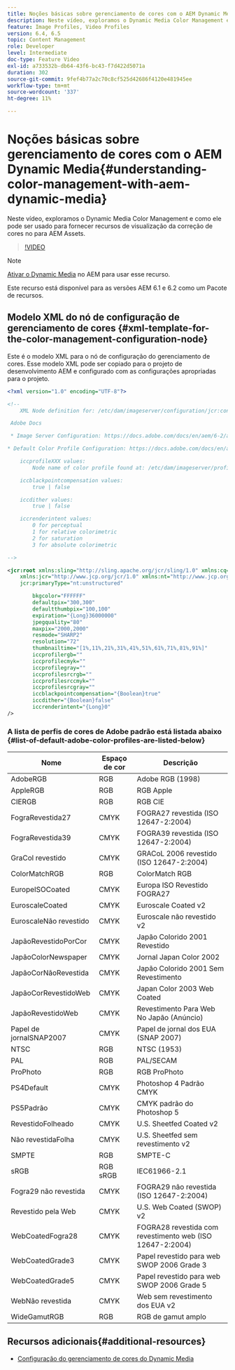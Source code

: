 ```yaml
---
title: Noções básicas sobre gerenciamento de cores com o AEM Dynamic Media
description: Neste vídeo, exploramos o Dynamic Media Color Management e como ele pode ser usado para fornecer recursos de visualização da correção de cores no para AEM Assets.
feature: Image Profiles, Video Profiles
version: 6.4, 6.5
topic: Content Management
role: Developer
level: Intermediate
doc-type: Feature Video
exl-id: a733532b-db64-43f6-bc43-f7d422d5071a
duration: 302
source-git-commit: 9fef4b77a2c70c8cf525d42686f4120e481945ee
workflow-type: tm+mt
source-wordcount: '337'
ht-degree: 11%

---
```


# Noções básicas sobre gerenciamento de cores com o AEM Dynamic Media{#understanding-color-management-with-aem-dynamic-media}

Neste vídeo, exploramos o Dynamic Media Color Management e como ele pode ser usado para fornecer recursos de visualização da correção de cores no para AEM Assets.

>[!VIDEO](https://video.tv.adobe.com/v/16792?quality=12&learn=on)

>[!NOTE]
>
>[Ativar o Dynamic Media](https://experienceleague.adobe.com/docs/experience-manager-release-information/aem-release-updates/previous-updates/aem-previous-versions.html?lang=pt-BR) no AEM para usar esse recurso.

Este recurso está disponível para as versões AEM 6.1 e 6.2 como um Pacote de recursos.

## Modelo XML do nó de configuração de gerenciamento de cores {#xml-template-for-the-color-management-configuration-node}

Este é o modelo XML para o nó de configuração do gerenciamento de cores. Esse modelo XML pode ser copiado para o projeto de desenvolvimento AEM e configurado com as configurações apropriadas para o projeto.

```xml
<?xml version="1.0" encoding="UTF-8"?>

<!--
    XML Node definition for: /etc/dam/imageserver/configuration/jcr:content/settings

 Adobe Docs

 * Image Server Configuration: https://docs.adobe.com/docs/en/aem/6-2/administer/content/dynamic-media/config-dynamic.html#Configuring%20Dynamic%20Media%20Image%20Settings

* Default Color Profile Configuration: https://docs.adobe.com/docs/en/aem/6-1/administer/content/dynamic-media/config-dynamic.html#Configuring%20the%20default%20color%20profiles

    iccprofileXXX values:
        Node name of color profile found at: /etc/dam/imageserver/profiles

    iccblackpointcompensation values:
        true | false

    iccdither values:
        true | false

    iccrenderintent values:
        0 for perceptual
        1 for relative colorimetric
        2 for saturation
        3 for absolute colorimetric

-->

<jcr:root xmlns:sling="http://sling.apache.org/jcr/sling/1.0" xmlns:cq="http://www.day.com/jcr/cq/1.0"
    xmlns:jcr="http://www.jcp.org/jcr/1.0" xmlns:nt="http://www.jcp.org/jcr/nt/1.0"
    jcr:primaryType="nt:unstructured"

        bkgcolor="FFFFFF"
        defaultpix="300,300"
        defaultthumbpix="100,100"
        expiration="{Long}36000000"
        jpegquality="80"
        maxpix="2000,2000"
        resmode="SHARP2"
        resolution="72"
        thumbnailtime="[1%,11%,21%,31%,41%,51%,61%,71%,81%,91%]"
        iccprofilergb=""
        iccprofilecmyk=""
        iccprofilegray=""
        iccprofilesrcrgb=""
        iccprofilesrccmyk=""
        iccprofilesrcgray=""
        iccblackpointcompensation="{Boolean}true"
        iccdither="{Boolean}false"
        iccrenderintent="{Long}0"
/>
```

### A lista de perfis de cores de Adobe padrão está listada abaixo {#list-of-default-adobe-color-profiles-are-listed-below}

| Nome | Espaço de cor | Descrição |
| ------------------- | ---------- | ------------------------------------- |
| AdobeRGB | RGB | Adobe RGB (1998) |
| AppleRGB | RGB | RGB Apple |
| CIERGB | RGB | RGB CIE |
| FograRevestida27 | CMYK | FOGRA27 revestida (ISO 12647-2:2004) |
| FograRevestida39 | CMYK | FOGRA39 revestida (ISO 12647-2:2004) |
| GraCol revestido | CMYK | GRACoL 2006 revestido (ISO 12647-2:2004) |
| ColorMatchRGB | RGB | ColorMatch RGB |
| EuropeISOCoated | CMYK | Europa ISO Revestido FOGRA27 |
| EuroscaleCoated | CMYK | Euroscale Coated v2 |
| EuroscaleNão revestido | CMYK | Euroscale não revestido v2 |
| JapãoRevestidoPorCor | CMYK | Japão Colorido 2001 Revestido |
| JapãoColorNewspaper | CMYK | Jornal Japan Color 2002 |
| JapãoCorNãoRevestida | CMYK | Japão Colorido 2001 Sem Revestimento |
| JapãoCorRevestidoWeb | CMYK | Japan Color 2003 Web Coated |
| JapãoRevestidoWeb | CMYK | Revestimento Para Web No Japão (Anúncio) |
| Papel de jornalSNAP2007 | CMYK | Papel de jornal dos EUA (SNAP 2007) |
| NTSC | RGB | NTSC (1953) |
| PAL | RGB | PAL/SECAM |
| ProPhoto | RGB | RGB ProPhoto |
| PS4Default | CMYK | Photoshop 4 Padrão CMYK |
| PS5Padrão | CMYK | CMYK padrão do Photoshop 5 |
| RevestidoFolheado | CMYK | U.S. Sheetfed Coated v2 |
| Não revestidaFolha | CMYK | U.S. Sheetfed sem revestimento v2 |
| SMPTE | RGB | SMPTE-C |
| sRGB | RGB sRGB | IEC61966-2.1 |
| Fogra29 não revestida | CMYK | FOGRA29 não revestida (ISO 12647-2:2004) |
| Revestido pela Web | CMYK | U.S. Web Coated (SWOP) v2 |
| WebCoatedFogra28 | CMYK | FOGRA28 revestida com revestimento web (ISO 12647-2:2004) |
| WebCoatedGrade3 | CMYK | Papel revestido para web SWOP 2006 Grade 3 |
| WebCoatedGrade5 | CMYK | Papel revestido para web SWOP 2006 Grade 5 |
| WebNão revestida | CMYK | Web sem revestimento dos EUA v2 |
| WideGamutRGB | RGB | RGB de gamut amplo |

## Recursos adicionais{#additional-resources}

* [Configuração do gerenciamento de cores do Dynamic Media](https://helpx.adobe.com/experience-manager/6-5/assets/using/config-dynamic.html#ConfiguringDynamicMediaColorManagement)
